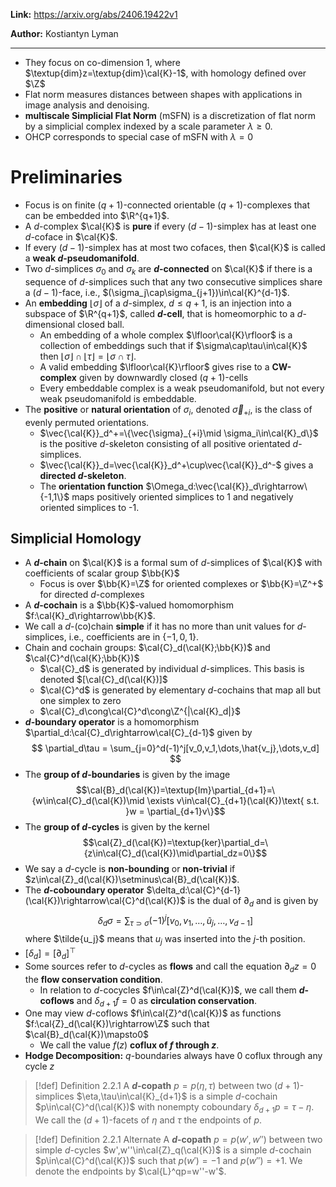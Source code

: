 
**Link:** https://arxiv.org/abs/2406.19422v1

**Author:** Kostiantyn Lyman

---

- They focus on co-dimension 1, where $\textup{dim}z=\textup{dim}\cal{K}-1$, with homology defined over $\Z$
- Flat norm measures distances between shapes with applications in image analysis and denoising.
- **multiscale Simplicial Flat Norm** (mSFN) is a discretization of flat norm by a simplicial complex indexed by a scale parameter $\lambda\ge0$.
- OHCP corresponds to special case of mSFN with $\lambda=0$

# Preliminaries

- Focus is on finite $(q+1)$-connected orientable $(q+1)$-complexes that can be embedded into $\R^{q+1}$.
- A $d$-complex $\cal{K}$ is **pure** if every $(d-1)$-simplex has at least one $d$-coface in $\cal{K}$.
- If every $(d-1)$-simplex has at most two cofaces, then $\cal{K}$ is called a **weak $d$-pseudomanifold**.
- Two $d$-simplices $\sigma_0$ and $\sigma_k$ are **$d$-connected** on $\cal{K}$ if there is a sequence of $d$-simplices such that any two consecutive simplices share a $(d-1)$-face, i.e., $(\sigma_j\cap\sigma_{j+1})\in\cal{K}^{d-1}$.
- An **embedding** $\lfloor\sigma\rfloor$ of a $d$-simplex, $d\le q+1$, is an injection into a subspace of $\R^{q+1}$, called **$d$-cell**, that is homeomorphic to a $d$-dimensional closed ball.
	- An embedding of a whole complex $\lfloor\cal{K}\rfloor$ is a collection of embeddings such that if $\sigma\cap\tau\in\cal{K}$ then $\lfloor\sigma\rfloor\cap\lfloor\tau\rfloor=\lfloor\sigma\cap\tau\rfloor$.
	- A valid embedding $\lfloor\cal{K}\rfloor$ gives rise to a **CW-complex** given by downwardly closed $(q+1)$-cells
	- Every embeddable complex is a weak pseudomanifold, but not every weak pseudomanifold is embeddable.
- The **positive** or **natural orientation** of $\sigma_i$, denoted $\vec{\sigma}_{+i}$, is the class of evenly permuted orientations.
	- $\vec{\cal{K}}_d^+=\{\vec{\sigma}_{+i}\mid \sigma_i\in\cal{K}_d\}$ is the positive $d$-skeleton consisting of all positive orientated $d$-simplices.
	- $\vec{\cal{K}}_d=\vec{\cal{K}}_d^+\cup\vec{\cal{K}}_d^-$ gives a **directed $d$-skeleton**.
	- The **orientation function** $\Omega_d:\vec{\cal{K}}_d\rightarrow\{-1,1\}$ maps positively oriented simplices to 1 and negatively oriented simplices to -1.

## Simplicial Homology

- A **$d$-chain** on $\cal{K}$ is a formal sum of $d$-simplices of $\cal{K}$ with coefficients of scalar group $\bb{K}$
	- Focus is over $\bb{K}=\Z$ for oriented complexes or $\bb{K}=\Z^+$ for directed $d$-complexes
- A **$d$-cochain** is a $\bb{K}$-valued homomorphism $f:\cal{K}_d\rightarrow\bb{K}$.
- We call a $d$-(co)chain **simple** if it has no more than unit values for $d$-simplices, i.e., coefficients are in $\{-1,0,1\}$.
- Chain and cochain groups: $\cal{C}_d(\cal{K};\bb{K})$ and $\cal{C}^d(\cal{K};\bb{K})$
	- $\cal{C}_d$ is generated by individual $d$-simplices. This basis is denoted $[\cal{C}_d(\cal{K})]$
	- $\cal{C}^d$ is generated by elementary $d$-cochains that map all but one simplex to zero
	- $\cal{C}_d\cong\cal{C}^d\cong\Z^{|\cal{K}_d|}$
- **$d$-boundary operator** is a homomorphism $\partial_d:\cal{C}_d\rightarrow\cal{C}_{d-1}$ given by
$$
	\partial_d\tau = \sum_{j=0}^d(-1)^j[v_0,v_1,\dots,\hat{v_j},\dots,v_d]
$$
- The **group of $d$-boundaries** is given by the image 
$$\cal{B}_d(\cal{K})=\textup{Im}\partial_{d+1}=\{w\in\cal{C}_d(\cal{K})\mid \exists v\in\cal{C}_{d+1}(\cal{K})\text{ s.t. }w = \partial_{d+1}v\}$$
- The **group of $d$-cycles** is given by the kernel
$$\cal{Z}_d(\cal{K})=\textup{ker}\partial_d=\{z\in\cal{C}_d(\cal{K})\mid\partial_dz=0\}$$
- We say a $d$-cycle is **non-bounding** or **non-trivial** if $z\in\cal{Z}_d(\cal{K})\setminus\cal{B}_d(\cal{K})$.
- The **$d$-coboundary operator** $\delta_d:\cal{C}^{d-1}(\cal{K})\rightarrow\cal{C}^d(\cal{K})$ is the dual of $\partial_d$ and is given by
$$
	\delta_d\sigma = \sum_{\tau\supset\sigma}(-1)^j[v_0,v_1,\dots,\tilde{u}_j,\dots,v_{d-1}]
$$
where $\tilde{u_j}$ means that $u_j$ was inserted into the $j$-th position.
- $[\delta_d]=[\partial_d]^\top$
- Some sources refer to $d$-cycles as **flows** and call the equation $\partial_dz=0$ the **flow conservation condition**.
	- In relation to $d$-cocycles $f\in\cal{Z}^d(\cal{K})$, we call them **$d$-coflows** and $\delta_{d+1}f=0$ as **circulation conservation**.
- One may view $d$-coflows $f\in\cal{Z}^d(\cal{K})$ as functions $f:\cal{Z}_d(\cal{K})\rightarrow\Z$ such that $\cal{B}_d(\cal{K})\mapsto0$
	- We call the value $f(z)$ **coflux of $f$ through $z$**.
- **Hodge Decomposition:** $q$-boundaries always have 0 coflux through any cycle $z$

> [!def] Definition 2.2.1
> A **$d$-copath** $p=p(\eta,\tau)$ between two $(d+1)$-simplices $\eta,\tau\in\cal{K}_{d+1}$ is a simple $d$-cochain $p\in\cal{C}^d(\cal{K})$ with nonempty coboundary $\delta_{d+1}p=\tau - \eta$. We call the $(d+1)$-facets of $\eta$ and $\tau$ the endpoints of $p$.

> [!def] Definition 2.2.1 Alternate
> A **$d$-copath** $p=p(w',w'')$ between two simple $d$-cycles $w',w''\in\cal{Z}_q(\cal{K})$ is a simple $d$-cochain $p\in\cal{C}^d(\cal{K})$ such that $p(w')=-1$ and $p(w'')=+1$. We denote the endpoints by $\cal{L}^qp=w''-w'$.
> 
